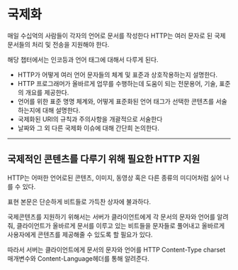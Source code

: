 
# 국제화 

매일 수십억의 사람들이 각자의 언어로 문서를 작성한다 HTTP는 여러 문자로 된 국제 문서들의 처리 및 전송을 지원해야 한다.

해당 챕터에서는 인코등과 언어 태그에 대해서 다루게 된다.

- HTTP가 어떻게 여러 언어 문자들의 체계 및 표준과 상호작용하는지 설명한다.
- HTTP 프로그래머가 올바르게 업무를 수행하는데 도움이 되는 전문용어, 기술, 표준의 개요를 제공한다.
- 언어를 위한 표준 명명 체계와, 어떻게 표준화된 언어 태그가 선택한 콘텐츠를 서술하는지에 대해 설명한다.
- 국제화된 URI의 규칙과 주의사항을 개괄적으로 서술한다
- 날짜와 그 외 다른 국제화 이슈에 대해 간단희 논의한다.

---

## 국제적인 콘텐츠를 다루기 위해 필요한 HTTP 지원

HTTP는 어떠한 언어로된 콘텐츠, 이미지, 동영상 혹은 다른 종류의 미디어처럼 실어 나를 수 있다. 

표현 본문은 단순하게 비트들로 가득찬 상자에 불과하다.

국제콘텐츠를 지원하기 위해서는 서버가 클라이언트에게 각 문서의 문자와 언어를 알려줘, 클라이언트가
올바르게 문서를 이루고 있는 비트들을 문자들로 풀어내고 올바르게 사용자에게 콘텐츠를 제공해줄 수 있도록 할 필요가 있다.

따라서 서버는 클라이언트에게 문서의 문자와 언어를 HTTP Content-Type charset 매개변수와 Content-Language헤더를 통해 알려준다.

